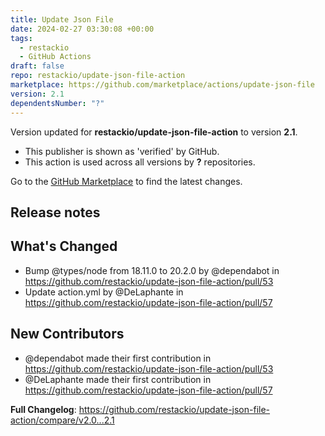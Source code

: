 ```yaml
---
title: Update Json File
date: 2024-02-27 03:30:08 +00:00
tags:
  - restackio
  - GitHub Actions
draft: false
repo: restackio/update-json-file-action
marketplace: https://github.com/marketplace/actions/update-json-file
version: 2.1
dependentsNumber: "?"
---
```



Version updated for **restackio/update-json-file-action** to version **2.1**.
- This publisher is shown as 'verified' by GitHub.
- This action is used across all versions by **?** repositories.

Go to the [GitHub Marketplace](https://github.com/marketplace/actions/update-json-file) to find the latest changes.

## Release notes

## What's Changed
* Bump @types/node from 18.11.0 to 20.2.0 by @dependabot in https://github.com/restackio/update-json-file-action/pull/53
* Update action.yml by @DeLaphante in https://github.com/restackio/update-json-file-action/pull/57

## New Contributors
* @dependabot made their first contribution in https://github.com/restackio/update-json-file-action/pull/53
* @DeLaphante made their first contribution in https://github.com/restackio/update-json-file-action/pull/57

**Full Changelog**: https://github.com/restackio/update-json-file-action/compare/v2.0...2.1
